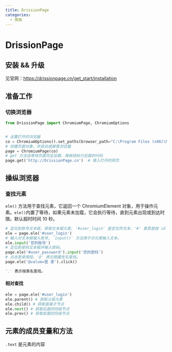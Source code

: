 ```yaml
---
title: DrissionPage
categories:
  - 爬虫
---
```

# DrissionPage

## 安装 && 升级

见官网：https://drissionpage.cn/get_start/installation



## 准备工作

### 切换浏览器

```python
from DrissionPage import ChromiumPage, ChromiumOptions


# 设置打开的浏览器
co = ChromiumOptions().set_paths(browser_path="C:\Program Files (x86)\Microsoft\Edge\Application\msedge.exe")  # 填入浏览器路径
# 创建页面对象，并启动或接管浏览器
page = ChromiumPage(co) 
# get 方法会等待页面完全加载，再继续执行后面的代码
page.get('http://DrissionPage.cn')  # 填入打开的网页
```



## 操纵浏览器

### 查找元素

`ele()` 方法用于查找元素，它返回一个 ChromiumElement 对象，用于操作元素。`ele()`内置了等待，如果元素未加载，它会执行等待，直到元素出现或到达时限。默认超时时间 10 秒。

```python
# 定位到账号文本框，获取文本框元素, '#user_login' 是定位符文本，'#' 意思是按 id 属性查找元素。
ele = page.ele('#user_login')
# 输入对文本框输入账号, `input()` 方法用于对元素输入文本。
ele.input('您的账号')
# 定位到密码文本框并输入密码。
page.ele('#user_password').input('您的密码')
# 点击登录按钮，'@' 表示按属性名查找。
page.ele('@value=登 录').click()

'.' 表示按类名查找。
```



#### 相对查找

```python
ele = page.ele('#user_login')
ele.parent() # 获取父级元素
ele.child() # 获取直接子节点
ele.next() # 获取后面的同级节点
ele.prev() # 获取前面的同级节点
```





## 元素的成员变量和方法

`.text` 是元素的内容









